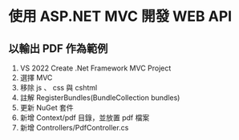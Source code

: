 ﻿# 使用 ASP.NET MVC 開發 WEB API

## 以輸出 PDF 作為範例

1. VS 2022 Create .Net Framework MVC Project
2. 選擇 MVC
3. 移除 js 、 css 與 cshtml 
4. 註解 RegisterBundles(BundleCollection bundles)
5. 更新 NuGet 套件
6. 新增 Context/pdf 目錄，並放置 pdf 檔案
7. 新增 Controllers/PdfController.cs